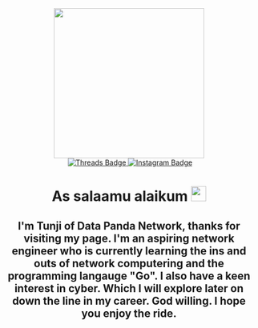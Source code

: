 <div id="header" align="center">
  <img src="https://i.giphy.com/media/v1.Y2lkPTc5MGI3NjExOXpjbHQ3bWx4NWRxYmN5eW43Y2JtazhxY2oxcGlxYXBjZHEyeGRlYSZlcD12MV9pbnRlcm5hbF9naWZfYnlfaWQmY3Q9Zw/KLFzCSOfW7AVKMlDJ5/giphy.gif" width="300"/>
<div id="badges">
  <img src="https://komarev.com/ghpvc/?username=PandaNetworkNotes&style=flat-square&color=blue" alt=""/>
   <a href="https://www.threads.net/@xssfinding">
    <img src="https://img.shields.io/badge/Threads-blue?style=for-the-badge&logo=twitter&logoColor=white" alt="Threads Badge"/>
       <a href="https://instagram.com/xssfinding">
    <img src="https://img.shields.io/badge/Instagram-Red?style=for-the-badge&logo=twitter&logoColor=white" alt="Instagram Badge"/>
  </a>
  <h1>
  As salaamu alaikum
  <img src="https://media.giphy.com/media/hvRJCLFzcasrR4ia7z/giphy.gif" width="30px"/>
</h1>
  <h2> I'm Tunji of  Data Panda Network, thanks for visiting my page. I'm an aspiring network engineer who is currently learning the ins and outs of network computering and the programming langauge "Go". I also have a keen interest in cyber. Which I will explore later on down the line in my career. God willing.
    I hope you enjoy the ride.
</div>
</div>
